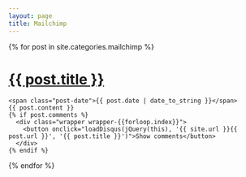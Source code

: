```yaml
---
layout: page
title: Mailchimp
---
```


<div class="posts">
  {% for post in site.categories.mailchimp %}
  <div class="post">
    <h1 class="post-title">
      <a href="{{ post.url }}">
        {{ post.title }}
      </a>
    </h1>

    <span class="post-date">{{ post.date | date_to_string }}</span>
    {{ post.content }}
    {% if post.comments %}
      <div class="wrapper wrapper-{{forloop.index}}">
        <button onclick="loadDisqus(jQuery(this), '{{ site.url }}{{ post.url }}', '{{ post.title }}')">Show comments</button>
      </div>
    {% endif %}
  </div>
  {% endfor %}
</div>

